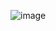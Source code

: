 
![image](https://github.com/ronitwilson/aws_arch_study/assets/9934360/6dc60690-7712-4085-944e-7eb11f23b960)
